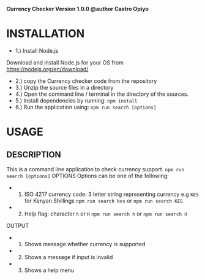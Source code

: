 **Currency Checker Version 1.0.0
@author Castro Opiyo**

# INSTALLATION

- 1.) Install Node.js

Download and install Node.js for your OS from https://nodejs.org/en/download/

- 2.) copy the Currency checker code from the repository
- 3.) Unzip the source files in a directory
- 4.) Open the command line / terminal in the directory of the sources.
- 5.) Install dependencies by running: `npm install`
- 6.) Run the application using: `npm run search [options]`

# USAGE

## DESCRIPTION

This is a command line application to check currency support.
`npm run search [options]`
OPTIONS
Options can be one of the following:

- 1. ISO 4217 currency code: 3 letter string representing currency
     e.g `KES` for Kenyan Shillings
     `npm run search kes` or `npm run search KES`
- 2.  Help flag: character `h` or `H`
      `npm run search h` or `npm run search H`

OUTPUT

- 1. Shows message whether currency is supported
- 2. Shows a message if input is invalid
- 3. Shows a help menu
